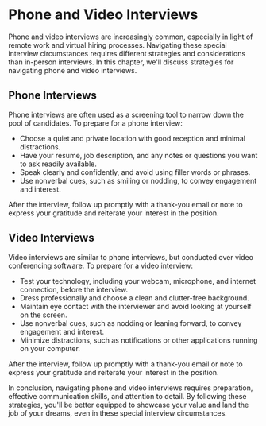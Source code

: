 Phone and Video Interviews
=================================================================================

Phone and video interviews are increasingly common, especially in light of remote work and virtual hiring processes. Navigating these special interview circumstances requires different strategies and considerations than in-person interviews. In this chapter, we'll discuss strategies for navigating phone and video interviews.

Phone Interviews
----------------

Phone interviews are often used as a screening tool to narrow down the pool of candidates. To prepare for a phone interview:

* Choose a quiet and private location with good reception and minimal distractions.
* Have your resume, job description, and any notes or questions you want to ask readily available.
* Speak clearly and confidently, and avoid using filler words or phrases.
* Use nonverbal cues, such as smiling or nodding, to convey engagement and interest.

After the interview, follow up promptly with a thank-you email or note to express your gratitude and reiterate your interest in the position.

Video Interviews
----------------

Video interviews are similar to phone interviews, but conducted over video conferencing software. To prepare for a video interview:

* Test your technology, including your webcam, microphone, and internet connection, before the interview.
* Dress professionally and choose a clean and clutter-free background.
* Maintain eye contact with the interviewer and avoid looking at yourself on the screen.
* Use nonverbal cues, such as nodding or leaning forward, to convey engagement and interest.
* Minimize distractions, such as notifications or other applications running on your computer.

After the interview, follow up promptly with a thank-you email or note to express your gratitude and reiterate your interest in the position.

In conclusion, navigating phone and video interviews requires preparation, effective communication skills, and attention to detail. By following these strategies, you'll be better equipped to showcase your value and land the job of your dreams, even in these special interview circumstances.
